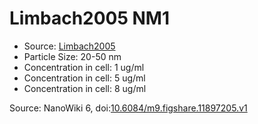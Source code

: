 <a name="material" />

# Limbach2005 NM1
<script type="application/ld+json">
  {
    "@context": "https://schema.org/",
    "@type": "ChemicalSubstance",
    "@id": "https://egonw.github.io/nanowiki/nanowiki161.html#material",
    "http://purl.org/dc/terms/conformsTo":
      {
        "@type": "CreativeWork",
        "@id": "https://bioschemas.org/profiles/ChemicalSubstance/0.4-RELEASE/"
      },
    "identfier": "161",
    "name": "Limbach2005 NM1",
    "url": "https://egonw.github.io/nanowiki/nanowiki161.html#material",
    "sameAs": "http://127.0.0.1/mediawiki/index.php/Special:URIResolver/Limbach2005_NM1"
  }
</script>


* Source: [Limbach2005](articleLimbach2005.md)
* Particle Size: 20-50 nm
* Concentration in cell: 1 ug/ml
* Concentration in cell: 5 ug/ml
* Concentration in cell: 8 ug/ml


Source: NanoWiki 6, doi:[10.6084/m9.figshare.11897205.v1](https://doi.org/10.6084/m9.figshare.11897205.v1)
